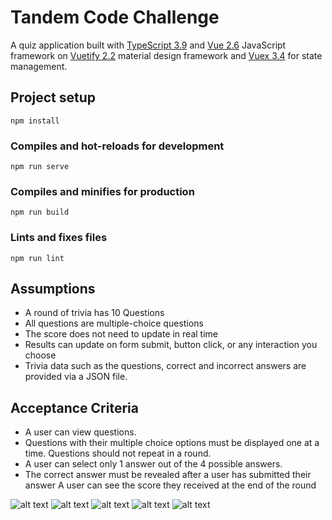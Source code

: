 # Tandem Code Challenge

A quiz application built with [TypeScript 3.9](https://www.typescriptlang.org/) and [Vue 2.6](https://vuejs.org/) JavaScript framework on [Vuetify 2.2](https://vuetifyjs.com/en/) material design framework and [Vuex 3.4](https://vuex.vuejs.org/) for state management.

## Project setup
```
npm install
```

### Compiles and hot-reloads for development
```
npm run serve
```

### Compiles and minifies for production
```
npm run build
```

### Lints and fixes files
```
npm run lint
```

## Assumptions
- A round of trivia has 10 Questions
- All questions are multiple-choice questions
- The score does not need to update in real time
- Results can update on form submit, button click, or any interaction you choose
- Trivia data such as the questions, correct and incorrect answers are provided via a JSON file.

## Acceptance Criteria
- A user can view questions.
- Questions with their multiple choice options must be displayed one at a time. Questions should not repeat in a round.
- A user can select only 1 answer out of the 4 possible answers.
- The correct answer must be revealed after a user has submitted their answer A user can see the score they received at the end of the round

![alt text](https://github.com/Simpcyclassy/tandem_quiz/blob/main/src/assets/images/app-demo-1.png?raw=true)
![alt text](https://github.com/Simpcyclassy/tandem_quiz/blob/main/src/assets/images/app-demo-2.png?raw=true)
![alt text](https://github.com/Simpcyclassy/tandem_quiz/blob/main/src/assets/images/app-demo-3.png?raw=true)
![alt text](https://github.com/Simpcyclassy/tandem_quiz/blob/main/src/assets/images/app-demo-4.png?raw=true)
![alt text](https://github.com/Simpcyclassy/tandem_quiz/blob/main/src/assets/images/app-demo-5.png?raw=true)
